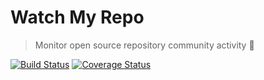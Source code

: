 # Watch My Repo

> Monitor open source repository community activity :telescope:

[![Build Status](https://travis-ci.org/forstmeier/watchmyrepo.svg?branch=master)](https://travis-ci.org/forstmeier/watchmyrepo) [![Coverage Status](https://coveralls.io/repos/github/forstmeier/watchmyrepo/badge.svg?branch=initial-build)](https://coveralls.io/github/forstmeier/watchmyrepo?branch=initial-build)
